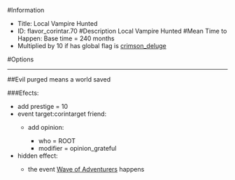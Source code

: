 #Information
 - Title: Local Vampire Hunted
 - ID: flavor_corintar.70
#Description
Local Vampire Hunted
#Mean Time to Happen:
Base time = 240 months
 - Multiplied by 10 if has global flag is [crimson_deluge](../flags/crimson_deluge.md)

#Options

___
##Evil purged means a world saved

###Efects:<ul><li>add prestige = 10</li><li>event target:corintarget friend:</li><ul><li>add opinion:</li><ul><li>who = ROOT</li><li>modifier = opinion_grateful</li></ul></ul><li>hidden effect:</li><ul><li>the event [Wave of Adventurers](../events/wave_of_adventurers.md) happens</li></ul></ul>
